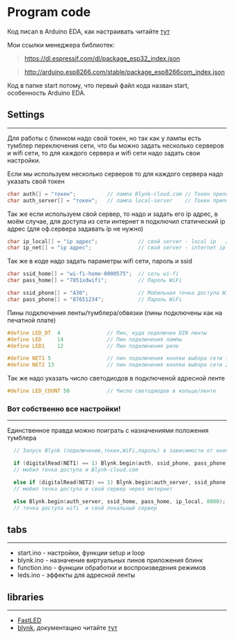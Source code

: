 # Program code 
Код писал в Arduino EDA, как настраивать читайте [тут](https://alexgyver.ru/arduino-first/)

Мои ссылки менеджера библиотек:
> https://dl.espressif.com/dl/package_esp32_index.json

> http://arduino.esp8266.com/stable/package_esp8266com_index.json

Код в папке start потому, что первый файл кода назван start, особенность Arduino EDA.

## Settings 
___
Для работы с блинком надо свой токен, но так как у лампы есть тумблер переключения сети, что бы можно задать несколько серверов и wifi сети, то для каждого сервера и wifi сети надо задать свои настройки. 

Если мы используем несколько серверов то для каждого сервера надо указать свой токен
```C++
char auth[] = "токен";          // лампа Blynk-cloud.com // Токен приложения Blynk
char auth_server[] = "токен";   // лампа local-server    // Токен приложения Blynk
```
Так же если используем свой сервер, то надо и задать его ip адрес, в моём случае, для доступа из сети интернет я подключил статический ip адрес (для оф.сервера задавать ip не нужно)
```C++
char ip_local[] = "ip адрес";             // свой server - local ip   // к примеру 192.168.88.200
char ip_net[] = "ip адрес";               // свой server - internet ip
```
Так же в коде надо задать параметры wifi сети, пароль и ssid
```C++
char ssid_home[] = "wi-fi-home-0000575";  // сеть wi-fi
char pass_home[] = "7851xdwifi";          // Пароль WiFi

char ssid_phone[] = "A30";                // Мобильная точка доступа WiFi
char pass_phone[] = "87651234";           // Пароль WiFi

```
Пины подключения ленты/тумблера/обвязки (пины подключены как на печатной плате)
```C++
#define LED_DT  4               // Пин, куда подключен DIN ленты
#define LED     14              // Пин подключения лампы
#define LED1    12              // Пин подключения реле 

#define NET1 5                  // пин подключения кнопки выбора сети 1              
#define NET2 13                 // пин подключения кнопки выбора сети 2
```
Так же надо указать число светодиодов в подключеной адресной ленте
```C++
#define LED_COUNT 50            // Число светодиодов в кольце/ленте
```
### Вот собственно все настройки! 
___
Единственное правда можно поиграть с назначениями положения тумблера
```C++
  // Запуск Blynk (подключение,токен,WiFi,пароль) в зависимости от кнопки // выбор сети

  if (digitalRead(NET1) == 1) Blynk.begin(auth, ssid_phone, pass_phone); 
  // мобил точка доступа и Blynk-cloud.com

  else if (digitalRead(NET2) == 1) Blynk.begin(auth_server, ssid_phone, pass_phone, ip_net, 8080);
  // мобил точка доступа и свой сервер через интернет

  else Blynk.begin(auth_server, ssid_home, pass_home, ip_local, 8080);
  // точка доступа wifi  и свой локальный сервер

```
## tabs 
___
+ start.ino - настройки, функции setup и loop
+ blynk.ino - назначение виртуальных пинов приложения блинк
+ function.ino - функции обработки и воспроизведения режимов
+ leds.ino - эффекты для адресной ленты

## libraries
___
+ [FastLED](https://github.com/FastLED/FastLED) 
+ [blynk](https://github.com/blynkkk/blynk-library/releases/tag/v0.5.1), документацию читайте [тут](http://docs.blynk.cc/)
